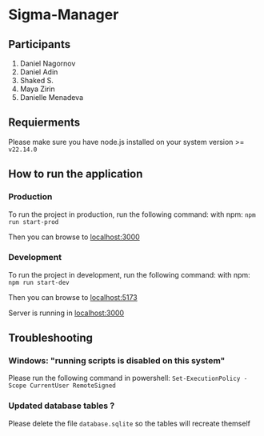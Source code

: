# Sigma-Manager

## Participants

1. Daniel Nagornov
2. Daniel Adin
3. Shaked S.
4. Maya Zirin
5. Danielle Menadeva

## Requierments

Please make sure you have node.js installed on your system version >= `v22.14.0`

## How to run the application

### Production

To run the project in production, run the following command:
with npm: `npm run start-prod`

Then you can browse to [localhost:3000](localhost:3000)

### Development

To run the project in development, run the following command:
with npm: `npm run start-dev`

Then you can browse to [localhost:5173](localhost:5173)

Server is running in [localhost:3000](localhost:3000)

## Troubleshooting

### Windows: "running scripts is disabled on this system"

Please run the following command in powershell: `Set-ExecutionPolicy -Scope CurrentUser RemoteSigned`

### Updated database tables ?

Please delete the file `database.sqlite` so the tables will recreate themself
